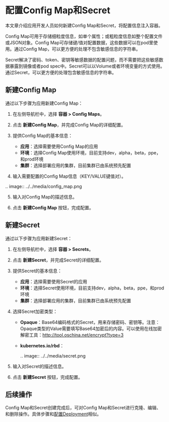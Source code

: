 # 配置Config Map和Secret

本文章介绍应用开发人员如何新建Config Map和Secret，将配置信息注入容器。

Config Map可用于存储细粒度信息，如单个属性；或粗粒度信息如整个配置文件或JSON对象。Config Map可存储键/值对配置数据，这些数据可以在pod里使用。通过Config Map，可以更方便的处理不包含敏感信息的字符串。

Secret解决了密码、token、密钥等敏感数据的配置问题，而不需要把这些敏感数据暴露到镜像或者pod spec中。Secret可以以Volume或者环境变量的方式使用。通过Secret，可以更方便的处理包含敏感信息的字符串。

## 新建Config Map

通过以下步骤为应用新建Config Map：

1. 在左侧导航栏中，选择 **容器 > Config Maps**。

2. 点击 **新建Config Map**，并完成Config Map的详细配置。

3. 提供Config Map的基本信息：

   - **应用**：选择需要使用Config Map的应用
   - **环境**：选择Config Map使用环境，目前支持dev，alpha，beta，ppe，和prod环境
   - **集群**：选择部署应用的集群，目前集群已由系统预先配置

4. 输入需要配置的Config Map信息（KEY/VALUE键值对）。

  .. image:: ../../media/config_map.png

5. 输入对Config Map的描述信息。

6. 点击 **新建Config Map** 按钮，完成配置。

## 新建Secret

通过以下步骤为应用新建Secret：

1. 在左侧导航栏中，选择 **容器 > Secrets**。

2. 点击 **新建Secret**，并完成Secret的详细配置。

3. 提供Secret的基本信息：

   - **应用**：选择需要使用Secret的应用
   - **环境**：选择Secret使用环境，目前支持dev，alpha，beta，ppe，和prod环境
   - **集群**：选择部署应用的集群，目前集群已由系统预先配置

4. 选择Secret加密类型：

   - **Opaque**：Base64编码格式的Secret，用来存储密码、密钥等。注意：Opaque类型的Value需要填写Base64加密后的内容。可以使用在线加密解密工具：<http://tool.oschina.net/encrypt?type=3>

   - **kubernetes.io/rbd**：

     .. image:: ../../media/secret.png

5. 输入对Secret的描述信息。

6. 点击 **新建Secret** 按钮，完成配置。

## 后续操作

Config Map和Secret创建完成后，可对Config Map和Secret进行克隆、编辑、和删除操作。具体步骤和[配置Deployment](configuring_deployment)相似。

<!--end-->